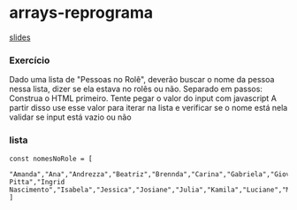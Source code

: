 # arrays-reprograma

[slides](https://docs.google.com/presentation/d/1yMUIlL9dZe6sQH7LyZ4JFyf3pR0CdPN8igkvu0mGY7E/edit?usp=sharing)

### Exercício

Dado uma lista de "Pessoas no Rolê", deverão buscar o nome da pessoa nessa lista, dizer se ela estava no rolês ou não.
Separado em passos:
Construa o HTML primeiro.
Tente pegar o valor do input com javascript
A partir disso use esse valor para iterar na lista e verificar se o nome está nela
validar se input está vazio ou não

### lista

```
const nomesNoRole = [
  "Amanda","Ana","Andrezza","Beatriz","Brennda","Carina","Gabriela","Giovanna","Ingrid Pitta","Ingrid Nascimento","Isabela","Jessica","Josiane","Julia","Kamila","Luciane","Marília","Mayara","Michelle","Nina","Rafaela","Raissa","Roberta","Talita","Vinólia","Vitória"
]
```